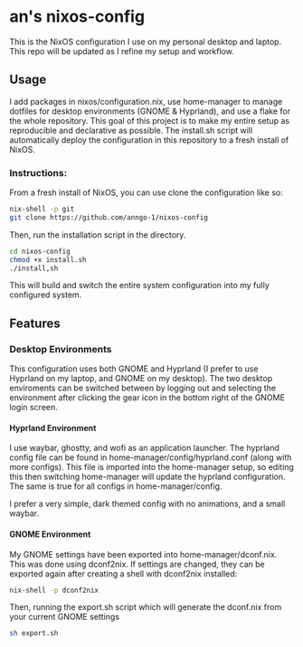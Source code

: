 # an's nixos-config

This is the NixOS configuration I use on my personal desktop and laptop. This repo will be updated as I refine my setup and workflow. 

## Usage

I add packages in nixos/configuration.nix, use home-manager to manage dotfiles for desktop environments (GNOME & Hyprland), and use a flake for the whole repository. This goal of this project is to make my entire setup as reproducible and declarative as possible. The install.sh script will automatically deploy the configuration in this repository to a fresh install of NixOS.

### Instructions:
From a fresh install of NixOS, you can use clone the configuration like so:

```bash
nix-shell -p git 
git clone https://github.com/anngo-1/nixos-config
```

Then, run the installation script in the directory.

```bash
cd nixos-config
chmod +x install.sh
./install,sh
```

This will build and switch the entire system configuration into my fully configured system.

## Features

### Desktop Environments

This configuration uses both GNOME and Hyprland (I prefer to use Hyprland on my laptop, and GNOME on my desktop). The two desktop enviroments can be switched between by logging out and selecting the environment after clicking the gear icon in the bottom right of the GNOME login screen.

#### Hyprland Environment

I use waybar, ghostty, and wofi as an application launcher. The hyprland config file can be found in home-manager/config/hyprland.conf (along with more configs). This file is imported into the home-manager setup, so editing this then switching home-manager will update the hyprland configuration. The same is true for all configs in home-manager/config.

I prefer a very simple, dark themed config with no animations, and a small waybar.

#### GNOME Environment

My GNOME settings have been exported into home-manager/dconf.nix. This was done using dconf2nix. If settings are changed, they can be exported again after creating a shell with dconf2nix installed:

```bash
nix-shell -p dconf2nix
```

Then, running the export.sh script which will generate the dconf.nix from your current GNOME settings

```bash
sh export.sh
```
